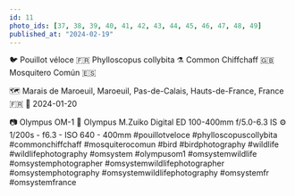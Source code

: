 ```yaml
---
id: 11
photo_ids: [37, 38, 39, 40, 41, 42, 43, 44, 45, 46, 47, 48, 49]
published_at: "2024-02-19"
---
```

🐦 
Pouillot véloce 🇫🇷
Phylloscopus collybita ⚗️
Common Chiffchaff 🇬🇧
Mosquitero Común 🇪🇸

🗺️ Marais de Maroeuil, Maroeuil, Pas-de-Calais, Hauts-de-France, France 🇫🇷
📅 2024-01-20

📷 Olympus OM-1
🔭 Olympus M.Zuiko Digital ED 100-400mm f/5.0-6.3 IS
⚙️ 1/200s - f6.3 - ISO 640 - 400mm
#pouillotveloce #phylloscopuscollybita #commonchiffchaff #mosquiterocomun #bird #birdphotography #wildlife #wildlifephotography #omsystem #olympusom1 #omsystemwildlife #omsystemphotographer #omsystemwildlifephotographer #omsystemphotography #omsystemwildlifephotography #omsystemfr #omsystemfrance